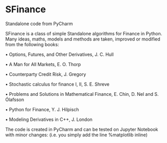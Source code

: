 # SFinance
Standalone code from PyCharm

SFinance is a class of simple Standalone algorithms for Finance in Python.
Many ideas, maths, models and methods are taken, improved or modified from the following books:

• Options, Futures, and Other Derivatives, J. C. Hull

• A Man for All Markets, E. O. Thorp

• Counterparty Credit Risk, J. Gregory

• Stochastic calculus for finance I, II, S. E. Shreve

• Problems and Solutions in Mathematical Finance, E. Chin, D. Nel and S. Ólafsson

• Python for Finance, Y. J. Hilpisch

• Modeling Derivatives in C++, J. London

The code is created in PyCharm and can be tested on Jupyter Notebook with minor changes: 
(i.e. you simply add the line %matplotlib inline) 
